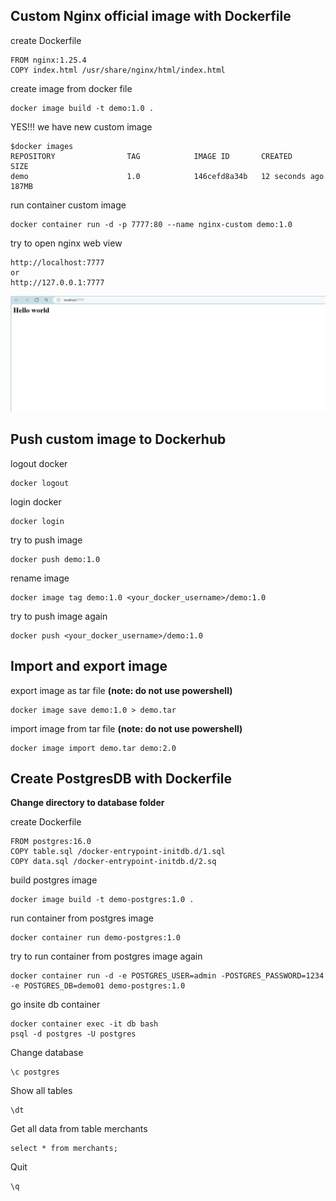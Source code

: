 ## Custom Nginx official image with Dockerfile

create Dockerfile
```
FROM nginx:1.25.4
COPY index.html /usr/share/nginx/html/index.html
```

create image from docker file
```
docker image build -t demo:1.0 .
```

YES!!! we have new custom image
```
$docker images
REPOSITORY                TAG            IMAGE ID       CREATED          SIZE
demo                      1.0            146cefd8a34b   12 seconds ago   187MB
```

run container custom image
```
docker container run -d -p 7777:80 --name nginx-custom demo:1.0
```

try to open nginx web view
```
http://localhost:7777
or
http://127.0.0.1:7777
```

![alt text](hello-world.PNG)

## Push custom image to Dockerhub

logout docker
```
docker logout
```

login docker
```
docker login
```

try to push image
```
docker push demo:1.0
```

rename image
```
docker image tag demo:1.0 <your_docker_username>/demo:1.0
```

try to push image again
```
docker push <your_docker_username>/demo:1.0
```

## Import and export image

export image as tar file **(note: do not use powershell)**
```
docker image save demo:1.0 > demo.tar
```

import image from tar file **(note: do not use powershell)**
```
docker image import demo.tar demo:2.0
```

## Create PostgresDB with Dockerfile

**Change directory to database folder**

create Dockerfile
```
FROM postgres:16.0
COPY table.sql /docker-entrypoint-initdb.d/1.sql
COPY data.sql /docker-entrypoint-initdb.d/2.sq
```

build postgres image
```
docker image build -t demo-postgres:1.0 .
```

run container from postgres image
```
docker container run demo-postgres:1.0
```

try to run container from postgres image again
```
docker container run -d -e POSTGRES_USER=admin -POSTGRES_PASSWORD=1234 -e POSTGRES_DB=demo01 demo-postgres:1.0
```

go insite db container
```
docker container exec -it db bash
psql -d postgres -U postgres
```

Change database
```
\c postgres
```

Show all tables
```
\dt
```

Get all data from table merchants
```
select * from merchants;
```

Quit
```
\q
```
